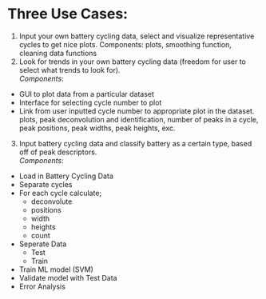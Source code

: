 # Three Use Cases: 
1. Input your own battery cycling data, select and visualize 
representative cycles to get nice plots.
Components: plots, smoothing function, cleaning data functions  
2. Look for trends in your own battery cycling data (freedom for user 
to select what trends to look for).  
*Components*:
- GUI to plot data from a particular dataset
- Interface for selecting cycle number to plot
- Link from user inputted cycle number to appropriate plot in the 
dataset.
plots, peak 
deconvolution 
and identification, number of 
peaks in a cycle, peak positions, peak widths, peak heights, exc.

3. Input battery cycling data and classify battery as a certain type, 
based off of peak descriptors.  
*Components*: 
- Load in Battery Cycling Data
 - Separate cycles 
 - For each cycle calculate; 
	- deconvolute 
	- positions 
	- width 
	- heights 
	- count 
 - Seperate Data 
	- Test 
	- Train 
 - Train ML model (SVM)  
 - Validate model with Test Data 
 - Error Analysis 
 
